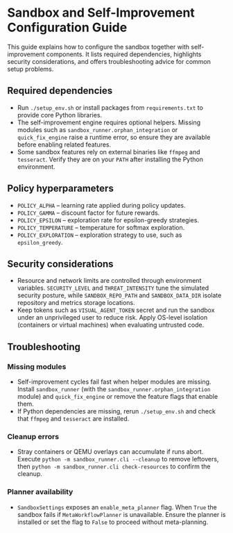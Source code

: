 # Sandbox and Self-Improvement Configuration Guide

This guide explains how to configure the sandbox together with self-improvement components.
It lists required dependencies, highlights security considerations, and offers troubleshooting
advice for common setup problems.

## Required dependencies
- Run `./setup_env.sh` or install packages from `requirements.txt` to provide core Python libraries.
- The self-improvement engine requires optional helpers. Missing modules such as
  `sandbox_runner.orphan_integration` or `quick_fix_engine` raise a runtime
  error, so ensure they are available before enabling related features.
- Some sandbox features rely on external binaries like `ffmpeg` and `tesseract`.
  Verify they are on your `PATH` after installing the Python environment.

## Policy hyperparameters
- `POLICY_ALPHA` – learning rate applied during policy updates.
- `POLICY_GAMMA` – discount factor for future rewards.
- `POLICY_EPSILON` – exploration rate for epsilon-greedy strategies.
- `POLICY_TEMPERATURE` – temperature for softmax exploration.
- `POLICY_EXPLORATION` – exploration strategy to use, such as `epsilon_greedy`.

## Security considerations
- Resource and network limits are controlled through environment variables.
  `SECURITY_LEVEL` and `THREAT_INTENSITY` tune the simulated security posture,
  while `SANDBOX_REPO_PATH` and `SANDBOX_DATA_DIR` isolate repository and
  metrics storage locations.
- Keep tokens such as `VISUAL_AGENT_TOKEN` secret and run the sandbox under an
  unprivileged user to reduce risk. Apply OS-level isolation (containers or
  virtual machines) when evaluating untrusted code.

## Troubleshooting
### Missing modules
- Self-improvement cycles fail fast when helper modules are missing. Install
  `sandbox_runner` (with the `sandbox_runner.orphan_integration` module) and
  `quick_fix_engine` or remove the feature flags that enable them.
- If Python dependencies are missing, rerun `./setup_env.sh` and check that
  `ffmpeg` and `tesseract` are installed.

### Cleanup errors
- Stray containers or QEMU overlays can accumulate if runs abort. Execute
  `python -m sandbox_runner.cli --cleanup` to remove leftovers, then
  `python -m sandbox_runner.cli check-resources` to confirm the cleanup.

### Planner availability
- `SandboxSettings` exposes an `enable_meta_planner` flag. When `True` the
  sandbox fails if `MetaWorkflowPlanner` is unavailable. Ensure the planner is
  installed or set the flag to `False` to proceed without meta-planning.

